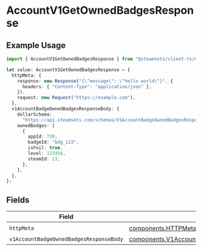 # AccountV1GetOwnedBadgesResponse

## Example Usage

```typescript
import { AccountV1GetOwnedBadgesResponse } from "@steamsets/client-ts/models/operations";

let value: AccountV1GetOwnedBadgesResponse = {
  httpMeta: {
    response: new Response("{\"message\": \"hello world\"}", {
      headers: { "Content-Type": "application/json" },
    }),
    request: new Request("https://example.com"),
  },
  v1AccountBadgeOwnedBadgesResponseBody: {
    dollarSchema:
      "https://api.steamsets.com/schemas/V1AccountBadgeOwnedBadgesResponseBody.json",
    ownedBadges: [
      {
        appId: 730,
        badgeId: "bdg_123",
        isFoil: true,
        level: 123456,
        steamId: 13,
      },
    ],
  },
};
```

## Fields

| Field                                                                                                                | Type                                                                                                                 | Required                                                                                                             | Description                                                                                                          |
| -------------------------------------------------------------------------------------------------------------------- | -------------------------------------------------------------------------------------------------------------------- | -------------------------------------------------------------------------------------------------------------------- | -------------------------------------------------------------------------------------------------------------------- |
| `httpMeta`                                                                                                           | [components.HTTPMetadata](../../models/components/httpmetadata.md)                                                   | :heavy_check_mark:                                                                                                   | N/A                                                                                                                  |
| `v1AccountBadgeOwnedBadgesResponseBody`                                                                              | [components.V1AccountBadgeOwnedBadgesResponseBody](../../models/components/v1accountbadgeownedbadgesresponsebody.md) | :heavy_minus_sign:                                                                                                   | OK                                                                                                                   |
